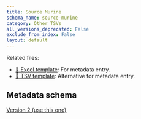 ```yaml
---
title: Source Murine
schema_name: source-murine
category: Other TSVs
all_versions_deprecated: False
exclude_from_index: False
layout: default
---
```


Related files:

- [📝 Excel template](https://raw.githubusercontent.com/sennetconsortium/documentation/main/docs/libraries/ingest-validation-tools/schemas/source-murine/murine-source.xlsx): For metadata entry.
- [📝 TSV template](https://raw.githubusercontent.com/sennetconsortium/documentation/main/docs/libraries/ingest-validation-tools/schemas/source-murine/murine-source.tsv): Alternative for metadata entry.


## Metadata schema

[Version 2 (use this one)](https://openview.metadatacenter.org/templates/https:%2F%2Frepo.metadatacenter.org%2Ftemplates%2F44662059-aa73-4756-a4a7-990489ca2f43)
